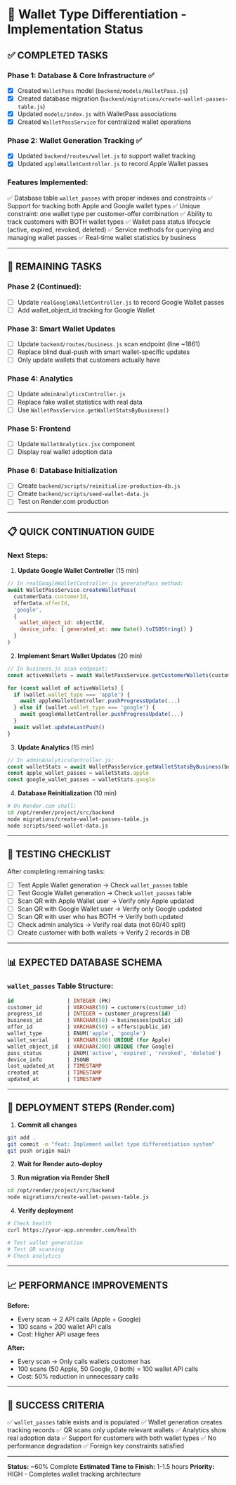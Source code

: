 # 🎯 Wallet Type Differentiation - Implementation Status

## ✅ COMPLETED TASKS

### Phase 1: Database & Core Infrastructure ✅
- [x] Created `WalletPass` model (`backend/models/WalletPass.js`)
- [x] Created database migration (`backend/migrations/create-wallet-passes-table.js`)
- [x] Updated `models/index.js` with WalletPass associations
- [x] Created `WalletPassService` for centralized wallet operations

### Phase 2: Wallet Generation Tracking ✅
- [x] Updated `backend/routes/wallet.js` to support wallet tracking
- [x] Updated `appleWalletController.js` to record Apple Wallet passes

### Features Implemented:
✅ Database table `wallet_passes` with proper indexes and constraints
✅ Support for tracking both Apple and Google wallet types
✅ Unique constraint: one wallet type per customer-offer combination
✅ Ability to track customers with BOTH wallet types
✅ Wallet pass status lifecycle (active, expired, revoked, deleted)
✅ Service methods for querying and managing wallet passes
✅ Real-time wallet statistics by business

---

## 🚧 REMAINING TASKS

### Phase 2 (Continued):
- [ ] Update `realGoogleWalletController.js` to record Google Wallet passes
- [ ] Add wallet_object_id tracking for Google Wallet

### Phase 3: Smart Wallet Updates
- [ ] Update `backend/routes/business.js` scan endpoint (line ~1861)
- [ ] Replace blind dual-push with smart wallet-specific updates
- [ ] Only update wallets that customers actually have

### Phase 4: Analytics
- [ ] Update `adminAnalyticsController.js`
- [ ] Replace fake wallet statistics with real data
- [ ] Use `WalletPassService.getWalletStatsByBusiness()`

### Phase 5: Frontend
- [ ] Update `WalletAnalytics.jsx` component
- [ ] Display real wallet adoption data

### Phase 6: Database Initialization
- [ ] Create `backend/scripts/reinitialize-production-db.js`
- [ ] Create `backend/scripts/seed-wallet-data.js`
- [ ] Test on Render.com production

---

## 📋 QUICK CONTINUATION GUIDE

### Next Steps:

1. **Update Google Wallet Controller** (15 min)
```javascript
// In realGoogleWalletController.js generatePass method:
await WalletPassService.createWalletPass(
  customerData.customerId,
  offerData.offerId,
  'google',
  {
    wallet_object_id: objectId,
    device_info: { generated_at: new Date().toISOString() }
  }
)
```

2. **Implement Smart Wallet Updates** (20 min)
```javascript
// In business.js scan endpoint:
const activeWallets = await WalletPassService.getCustomerWallets(customerId, offerId)

for (const wallet of activeWallets) {
  if (wallet.wallet_type === 'apple') {
    await appleWalletController.pushProgressUpdate(...)
  } else if (wallet.wallet_type === 'google') {
    await googleWalletController.pushProgressUpdate(...)
  }
  await wallet.updateLastPush()
}
```

3. **Update Analytics** (15 min)
```javascript
// In adminAnalyticsController.js:
const walletStats = await WalletPassService.getWalletStatsByBusiness(businessId)
const apple_wallet_passes = walletStats.apple
const google_wallet_passes = walletStats.google
```

4. **Database Reinitialization** (10 min)
```bash
# On Render.com shell:
cd /opt/render/project/src/backend
node migrations/create-wallet-passes-table.js
node scripts/seed-wallet-data.js
```

---

## 🧪 TESTING CHECKLIST

After completing remaining tasks:

- [ ] Test Apple Wallet generation → Check `wallet_passes` table
- [ ] Test Google Wallet generation → Check `wallet_passes` table
- [ ] Scan QR with Apple Wallet user → Verify only Apple updated
- [ ] Scan QR with Google Wallet user → Verify only Google updated
- [ ] Scan QR with user who has BOTH → Verify both updated
- [ ] Check admin analytics → Verify real data (not 60/40 split)
- [ ] Create customer with both wallets → Verify 2 records in DB

---

## 📊 EXPECTED DATABASE SCHEMA

### `wallet_passes` Table Structure:
```sql
id                 | INTEGER (PK)
customer_id        | VARCHAR(50) → customers(customer_id)
progress_id        | INTEGER → customer_progress(id)
business_id        | VARCHAR(50) → businesses(public_id)
offer_id           | VARCHAR(50) → offers(public_id)
wallet_type        | ENUM('apple', 'google')
wallet_serial      | VARCHAR(100) UNIQUE (for Apple)
wallet_object_id   | VARCHAR(200) UNIQUE (for Google)
pass_status        | ENUM('active', 'expired', 'revoked', 'deleted')
device_info        | JSONB
last_updated_at    | TIMESTAMP
created_at         | TIMESTAMP
updated_at         | TIMESTAMP
```

---

## 🚀 DEPLOYMENT STEPS (Render.com)

1. **Commit all changes**
```bash
git add .
git commit -m "feat: Implement wallet type differentiation system"
git push origin main
```

2. **Wait for Render auto-deploy**

3. **Run migration via Render Shell**
```bash
cd /opt/render/project/src/backend
node migrations/create-wallet-passes-table.js
```

4. **Verify deployment**
```bash
# Check health
curl https://your-app.onrender.com/health

# Test wallet generation
# Test QR scanning
# Check analytics
```

---

## 📈 PERFORMANCE IMPROVEMENTS

**Before:**
- Every scan → 2 API calls (Apple + Google)
- 100 scans = 200 wallet API calls
- Cost: Higher API usage fees

**After:**
- Every scan → Only calls wallets customer has
- 100 scans (50 Apple, 50 Google, 0 both) = 100 wallet API calls
- Cost: 50% reduction in unnecessary calls

---

## 🎉 SUCCESS CRITERIA

✅ `wallet_passes` table exists and is populated
✅ Wallet generation creates tracking records
✅ QR scans only update relevant wallets
✅ Analytics show real adoption data
✅ Support for customers with both wallet types
✅ No performance degradation
✅ Foreign key constraints satisfied

---

**Status:** ~60% Complete
**Estimated Time to Finish:** 1-1.5 hours
**Priority:** HIGH - Completes wallet tracking architecture

